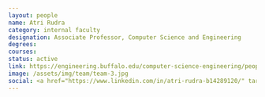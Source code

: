 ```yaml
---
layout: people
name: Atri Rudra
category: internal faculty
designation: Associate Professor, Computer Science and Engineering
degrees: 
courses: 
status: active
link: https://engineering.buffalo.edu/computer-science-engineering/people/faculty-directory/atri-rudra.html
image: /assets/img/team/team-3.jpg
social: <a href="https://www.linkedin.com/in/atri-rudra-b14289120/" target="_blank"><i class="icofont-linkedin"></i></a><a href="https://cse.buffalo.edu/faculty/atri/" target="_blank"><i class="icofont-web"></i></a><a href="mailto:atri@buffalo.edu" target="_blank"><i class="icofont-email"></i></a>
---
```


